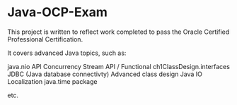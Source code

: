 # Java-OCP-Exam

This project is written to reflect work completed to pass the Oracle Certified Professional Certification.

It covers advanced Java topics, such as:

java.nio API
Concurrency
Stream API / Functional ch1ClassDesign.interfaces
JDBC (Java database connectivty)
Advanced class design
Java IO
Localization
java.time package

etc.
